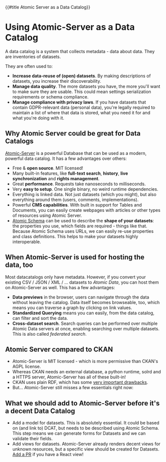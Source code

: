 {{#title Atomic Server as a Data Catalog}}
# Using Atomic-Server as a Data Catalog

A data catalog is a system that collects metadata - data about data.
They are inventories of datasets.

They are often used to:

- **Increase data-reuse of (open) datasets**. By making descriptions of datasets, you increase their discoverability.
- **Manage data quality**. The more datasets you have, the more you'll want to make sure they are usable. This could mean settings serialization requirements or schema compliance.
- **Manage compliance with privacy laws**. If you have datasets that contain GDPR-relevant data (personal data), you're legally required to maintain a list of where that data is stored, what you need it for and what you're doing with it.

## Why Atomic Server could be great for Data Catalogs

[Atomic-Server](https://docs.atomicdata.dev/atomic-server.html) is a powerful Database that can be used as a modern, powerful data catalog. It has a few advantages over others:

- Free & **open source**. MIT licensed!
- Many built-in features, like **full-text search**, **history**, **live synchronization** and **rights management**.
- Great **performance**. Requests take nanoseconds to milliseconds.
- Very **easy to setup**. One single binary, no weird runtime dependencies.
- Everything is linked data. Not just datasets (which you might), but also everything around them (users, comments, implementations).
- Powerful **CMS capabilities**. With built in support for Tables and Documents, you can easily create webpages with articles or other types of resources using Atomic Server.
- [Atomic Schema](../schema/intro.md) can be used to describe the **shape of your datasets**: the properties you use, which fields are required - things like that. Because Atomic Schema uses URLs, we can easily re-use properties and class definitions. This helps to make your datasets highly interoperable.

## When Atomic-Server is used for hosting the data, too

Most datacatalogs only have metadata. However, if you convert your existing CSV / JSON / XML / ... datasets to _Atomic Data_, you can host them on Atomic-Server as well. This has a few advantages:

- **Data previews** in the browser, users can navigate through the data without leaving the catalog. Data itself becomes browseable, too, which means you can traverse a graph by clicking on link values.
- **Standardized Querying** means you can easily, from the data catalog, can filter and sort the data.
- **Cross-dataset search**. Search queries can be performed over multiple Atomic Data servers at once, enabling searching over multiple datasets. This is also called _federated search_.

## Atomic Server compared to CKAN

- Atomic-Server is MIT licensed - which is more permissive than CKAN's AGPL license.
- Whereas CKAN needs an external database, a python runtime, solrd and a HTTPS server, Atomic-Server has all of these built-in!
- CKAN uses plain RDF, which has some [very important drawbacks](../interoperability/rdf.md).
- But... Atomic-Server still misses a few essentials right now:

## What we should add to Atomic-Server before it's a decent Data Catalog

- Add a model for datasets. This is absolutely essential. It could be based on (and link to) DCAT, but needs to be described using Atomic Schema. This step means we can generate forms for Datasets and we can validate their fields.
- Add views for datasets. Atomic-Server already renders decent views for unknown resources, but a specific view should be created for Datasets. [Add a PR](https://github.com/atomicdata-dev/atomic-data-browser) if you have a React view!
